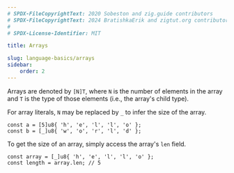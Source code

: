 ```yaml
---
# SPDX-FileCopyrightText: 2020 Sobeston and zig.guide contributors
# SPDX-FileCopyrightText: 2024 BratishkaErik and zigtut.org contributors
#
# SPDX-License-Identifier: MIT

title: Arrays

slug: language-basics/arrays
sidebar:
    order: 2
---
```


Arrays are denoted by `[N]T`, where `N` is the number of elements in the array
and `T` is the type of those elements (i.e., the array's child type).

For array literals, `N` may be replaced by `_` to infer the size of the array.

```zig
const a = [5]u8{ 'h', 'e', 'l', 'l', 'o' };
const b = [_]u8{ 'w', 'o', 'r', 'l', 'd' };
```

To get the size of an array, simply access the array's `len` field.

```zig
const array = [_]u8{ 'h', 'e', 'l', 'l', 'o' };
const length = array.len; // 5
```
